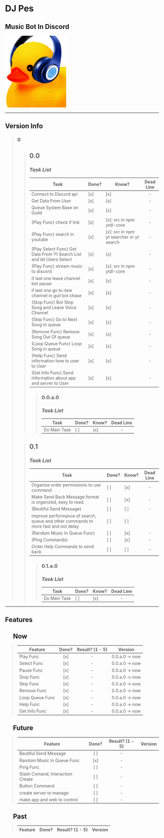 # **DJ Pes**
## Music Bot In Discord
<img src="./assets/icon/icon.png" alt="logo" style="width:200px;"/>

---

## **Version Info**
> ### 0
> > ## **0.0**
> > ### *Task List*
> > | Task | Done? | Know? | Dead Line |
> > | --- | --- | --- | :---: |
> > | Connect to Discord api | [x] | [x] | - |
> > | Get Data From User | [x] | [x] | - |
> > | Queue System Base on Guild | [x] | [x] | - |
> > | (Play Func) check if link | [x] | [x]: src in npm ytdl-core | - |
> > | (Play Func) search in youtube | [x] | [x]: src in npm yt searcher or yt search | - |
> > | (Play Select Func) Get Data From Yt Search List and let Users Select | [x] | [x] | - |
> > | (Play Func) stream music to discord | [x] | [x]: src in npm ytdl-core | - |
> > | if last one leave channel bot pause | [x] | [x] | - |
> > | if last one go to new channel in guil bot chase | [x] | [x] | - |
> > | (Stop Func) Bot Stop Song and Leave Voice Channel | [x] | [x] | - |
> > | (Skip Func) Go to Next Song In queue | [x] | [x] | - |
> > | (Remove Func) Remove Song Out Of queue | [x] | [x] | - |
> > | (Loop Queue Func) Loop Song in queue | [x] | [x] | - |
> > | (Help Func) Send information how to user to User | [x] | [x] | - |
> > (Get Info Func) Send information about app and server to User | [x] | [x] | - |
> > >
> > > ### **0.0.a.0**
> > > ### *Task List*
> > > | Task | Done? | Know? | Dead Line |
> > > |--- | --- | --- | :---: |
> > > | Do Main Task | [ ] | [x] | - |
>
> > ## **0.1**
> > ### *Task List*
> > | Task | Done? | Know? | Dead Line |
> > | --- | --- | --- | :---: |
> > | Organize order permissions to use command | [ ] | [x] | - |
> > | Make Send Back Message format is organized, easy to read. | [ ] | [x] | - |
> > | (Beutiful Send Message) | [ ] | [ ] | - |
> > | improve performance of search, queue and other commands to more fast and not delay | [ ] | [ ] |
> > | (Random Music In Queue Func) | [ ] | [x] | - |
> > | (Ping Commands) | [ ] | [x] | - |
> > | Order Help Commands to send back | [ ] | [ ] | - |
> > > ### **0.1.a.0**
> > > ### *Task List*
> > > | Task | Done? | Know? | Dead Line |
> > > |--- | --- | --- | :---: |
> > > | Do Main Task | [ ] | [x] | - |
---
## **Features**
## &emsp; Now
> Feature | Done? | Result? (1 - 5) | Version |
> | --- | :---: | :---: | --- |
> | Play Func | [x] | - | 0.0.a.0 &rarr; now |
> | Select Func | [x] | - | 0.0.a.0 &rarr; now |
> | Pause Func | [x] | - | 0.0.a.0 &rarr; now |
> | Stop Func | [x] | - | 0.0.a.0 &rarr; now |
> | Skip Func | [x] | - | 0.0.a.0 &rarr; now |
> | Remove Func | [x] | - | 0.0.a.0 &rarr; now  |
> Loop Queue Func | [x] | - | 0.0.a.0 &rarr; now |
> | Help Func | [x] | - | 0.0.a.0 &rarr; now |
> | Get Info Func | [x] | - | 0.0.a.0 &rarr; now |
## &emsp; Future
> Feature | Done? | Result? (1 - 5) | Version |
> | --- | :---: | :---: | --- |
> | Beutiful Send Message | [ ] | - | |
> | Random Music In Queue Func | [x] | - |  |
> | Ping Func | [ ] | - |  |
> | Slash Comand, Interaction Create | [ ] | - | |
> | Button Command | [ ] | - | |
> | create server to manage | [ ] | - |
> | make app and web to control | [ ] | - |

## &emsp; Past
> Feature | Done? | Result? (1 - 5) | Version |
> | --- | :---: | :---: | --- |
